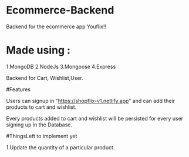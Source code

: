 # Ecommerce-Backend

Backend for the ecommerce app Youflix!!

# Made using :
  
1.MongoDB
2.NodeJs
3.Mongoose
4.Express

Backend for Cart, Wishlist,User.

#Features

Users can signup in "https://shopflix-v1.netlify.app" and can add their products to cart and wishlist.

Every products added to cart and wishlist will be persisted for every user signing up in the Database.

#ThingsLeft to implement yet

1.Update the quantity of a particular product.
